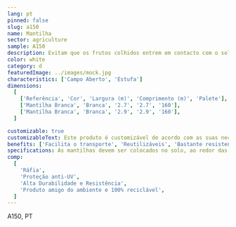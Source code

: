 ```yaml
---
lang: pt
pinned: false
slug: a150
name: Mantilha
sector: agriculture
sample: A150
description: Evitam que os frutos colhidos entrem em contacto com o solo, aumentando o indíce de colheita da cultura produzida e, consequentemente, o rendimento final.
color: white
category: d
featuredImage: ../images/mock.jpg
characteristics: ['Campo Aberto', 'Estufa']
dimensions:
  [
    ['Referência', 'Cor', 'Largura (m)', 'Comprimento (m)', 'Palete'],
    ['Mantilha Branca', 'Branca', '2.7', '2.7', '160'],
    ['Mantilha Branca', 'Branca', '2.9', '2.9', '160'],
  ]

customizable: true
customizableText: Este produto é customizável de acordo com as suas necessidades. Contacte-nos para mais informações.
benefits: ['Facilita o transporte', 'Reutilizáveis', 'Bastante resistente']
specifications: As mantilhas devem ser colocados no solo, ao redor das árvores onde será efetuada a colheita, para otimizar todo o processo.
comp:
  [
    'Ráfia',
    'Proteção anti-UV',
    'Alta Durabilidade e Resistência',
    'Produto amigo do ambiente e 100% reciclável',
  ]
---
```


A150, PT
